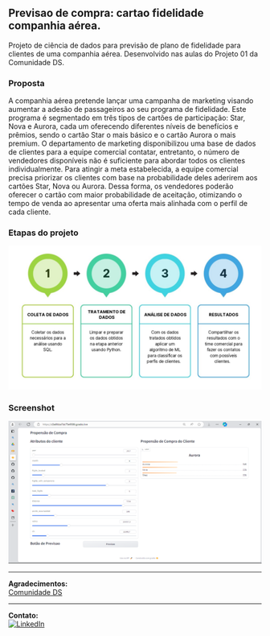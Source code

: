 ## Previsao de compra: cartao fidelidade companhia aérea.
Projeto de ciência de dados para previsão de plano de fidelidade para clientes de uma companhia aérea. Desenvolvido nas aulas do Projeto 01 da Comunidade DS. 

### Proposta
A companhia aérea pretende lançar uma campanha de marketing visando aumentar a adesão de passageiros ao seu programa de fidelidade. Este programa é segmentado em três tipos de cartões de participação: Star, Nova e Aurora, cada um oferecendo diferentes níveis de benefícios e prêmios, sendo o cartão Star o mais básico e o cartão Aurora o mais premium. O departamento de marketing disponibilizou uma base de dados de clientes para a equipe comercial contatar, entretanto, o número de vendedores disponíveis não é suficiente para abordar todos os clientes individualmente. Para atingir a meta estabelecida, a equipe comercial precisa priorizar os clientes com base na probabilidade deles aderirem aos cartões Star, Nova ou Aurora. Dessa forma, os vendedores poderão oferecer o cartão com maior probabilidade de aceitação, otimizando o tempo de venda ao apresentar uma oferta mais alinhada com o perfil de cada cliente.

### Etapas do projeto
![img](https://github.com/Alan-oliveir/previsao_cartao_fidelidade/blob/main/Imagens/project-01.jpg)

### Screenshot
![screen](https://github.com/Alan-oliveir/previsao_cartao_fidelidade/blob/main/Imagens/screenshot.png)
___
**Agradecimentos:**   
[Comunidade DS](https://www.youtube.com/@ComunidadeDS/videos)

___
**Contato:**  
[![LinkedIn](https://img.shields.io/badge/LinkedIn-0077B5?style=for-the-badge&logo=linkedin&logoColor=white)](https://www.linkedin.com/in/alan-ogoncalves)
